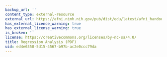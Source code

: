 ```yaml
---
backup_url: ''
content_type: external-resource
external_url: https://afni.nimh.nih.gov/pub/dist/edu/latest/afni_handouts/afni05_regression.pdf
has_external_licence_warning: true
has_external_license_warning: true
is_broken: ''
license: https://creativecommons.org/licenses/by-nc-sa/4.0/
title: Regression Analysis (PDF)
uid: ed4e6350-5d15-4567-b97b-ac2e0ccc79da
---
```

